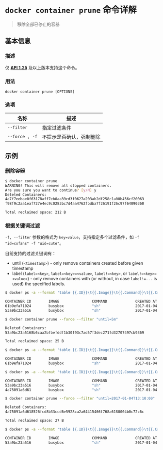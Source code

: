 # `docker container prune` 命令详解

> 移除全部已停止的容器

## 基本信息

### 描述

仅 [**API 1.25**](https://docs.docker.com/engine/api/v1.25/) 及以上版本支持这个命令。

### 用法

```
docker container prune [OPTIONS]
```

### 选项

| 名称 | 描述 |
| ---- | ---- |
| `--filter` | 指定过滤条件 |
| `--force , -f` | 不提示是否确认，强制删除 |

## 示例

### 删除容器

```bash
$ docker container prune
WARNING! This will remove all stopped containers.
Are you sure you want to continue? [y/N] y
Deleted Containers:
4a7f7eebae0f63178aff7eb0aa39cd3f0627a203ab2df258c1a00b456cf20063
f98f9c2aa1eaf727e4ec9c0283bc7d4aa4762fbdba7f26191f26c97f64090360

Total reclaimed space: 212 B
```

### 根据关键词过滤

`-f, --filter` 参数的格式为 `key=value`，支持指定多个过滤条件，如 `-f "id=cxfans" -f "uid=cute"`。

目前支持的过滤关键词有：

- until (`<timestamp>`) - only remove containers created before given timestamp
- label (`label=<key>`, `label=<key>=<value>`, `label!=<key>`, or `label!=<key>=<value>`) - only remove containers with (or without, in case `label!=...` is used) the specified labels.

```bash
$ docker ps -a --format 'table {{.ID}}\t{{.Image}}\t{{.Command}}\t{{.CreatedAt}}\t{{.Status}}'

CONTAINER ID        IMAGE               COMMAND             CREATED AT                      STATUS
61b9efa71024        busybox             "sh"                2017-01-04 13:23:33 -0800 PST   Exited (0) 41 seconds ago
53a9bc23a516        busybox             "sh"                2017-01-04 13:11:59 -0800 PST   Exited (0) 12 minutes ago

$ docker container prune --force --filter "until=5m"

Deleted Containers:
53a9bc23a5168b6caa2bfbefddf1b30f93c7ad57f3dec271fd32707497cb9369

Total reclaimed space: 25 B

$ docker ps -a --format 'table {{.ID}}\t{{.Image}}\t{{.Command}}\t{{.CreatedAt}}\t{{.Status}}'

CONTAINER ID        IMAGE               COMMAND             CREATED AT                      STATUS
61b9efa71024        busybox             "sh"                2017-01-04 13:23:33 -0800 PST   Exited (0) 44 seconds ago
```

```bash
$ docker ps -a --format 'table {{.ID}}\t{{.Image}}\t{{.Command}}\t{{.CreatedAt}}\t{{.Status}}'

CONTAINER ID        IMAGE               COMMAND             CREATED AT                      STATUS
53a9bc23a516        busybox             "sh"                2017-01-04 13:11:59 -0800 PST   Exited (0) 7 minutes ago
4a75091a6d61        busybox             "sh"                2017-01-04 13:09:53 -0800 PST   Exited (0) 9 minutes ago

$ docker container prune --force --filter "until=2017-01-04T13:10:00"

Deleted Containers:
4a75091a6d618526fcd8b33ccd6e5928ca2a64415466f768a6180004b0c72c6c

Total reclaimed space: 27 B

$ docker ps -a --format 'table {{.ID}}\t{{.Image}}\t{{.Command}}\t{{.CreatedAt}}\t{{.Status}}'

CONTAINER ID        IMAGE               COMMAND             CREATED AT                      STATUS
53a9bc23a516        busybox             "sh"                2017-01-04 13:11:59 -0800 PST   Exited (0) 9 minutes ago
```